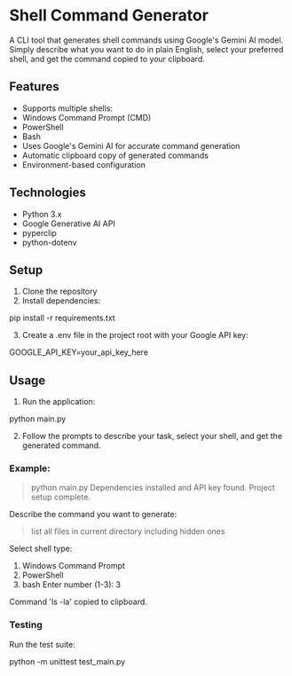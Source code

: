# Shell Command Generator

A CLI tool that generates shell commands using Google's Gemini AI model. Simply describe what you want to do in plain English, select your preferred shell, and get the command copied to your clipboard.

## Features

- Supports multiple shells:
- Windows Command Prompt (CMD)
- PowerShell
- Bash
- Uses Google's Gemini AI for accurate command generation
- Automatic clipboard copy of generated commands
- Environment-based configuration

## Technologies

- Python 3.x
- Google Generative AI API
- pyperclip
- python-dotenv

## Setup

1. Clone the repository
2. Install dependencies:

pip install -r requirements.txt

3. Create a .env file in the project root with your Google API key:

GOOGLE_API_KEY=your_api_key_here

## Usage

1. Run the application:

python main.py

2. Follow the prompts to describe your task, select your shell, and get the generated command.

### Example:

> python main.py
> Dependencies installed and API key found. Project setup complete.

Describe the command you want to generate:

> list all files in current directory including hidden ones

Select shell type:

1. Windows Command Prompt
2. PowerShell
3. bash
   Enter number (1-3): 3

Command 'ls -la' copied to clipboard.

### Testing

Run the test suite:

python -m unittest test_main.py
